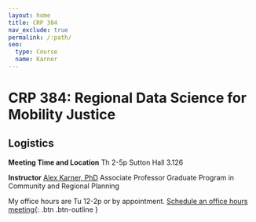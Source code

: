 ```yaml
---
layout: home
title: CRP 384
nav_exclude: true
permalink: /:path/
seo:
  type: Course
  name: Karner
---
```


# CRP 384: Regional Data Science for Mobility Justice

## Logistics

**Meeting Time and Location**
Th 2-5p
Sutton Hall 3.126

**Instructor**
[Alex Karner, PhD](https://www.alexkarner.com)
Associate Professor
Graduate Program in Community and Regional Planning

My office hours are Tu 12-2p or by appointment.
[Schedule an office hours meeting](https://calendly.com/akarner/15min){: .btn .btn-outline }
